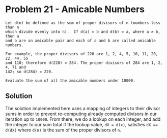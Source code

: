 # Problem 21 - Amicable Numbers

```
Let d(n) be defined as the sum of proper divisors of n (numbers less than n
which divide evenly into n).  If d(a) = b and d(b) = a, where a ≠ b, then a
and b are an amicable pair and each of a and b are called amicable numbers.

For example, the proper divisors of 220 are 1, 2, 4, 5, 10, 11, 20, 22, 44, 55
and 110; therefore d(220) = 284. The proper divisors of 284 are 1, 2, 4, 71 and
142; so d(284) = 220.

Evaluate the sum of all the amicable numbers under 10000.
```

## Solution

The solution implemented here uses a mapping of integers to their divisor sums
in order to prevent re-computing already computed divisors in our iteration
up to `10000`.  From there, we do a lookup on each integer, and add the integer
to our sum total if the lookup value, `dX = d(x)`, satisfies `dX == d(dX)`
where `d(n)` is the sum of the proper divisors of `n`.